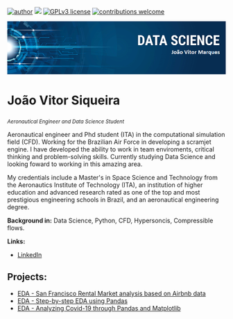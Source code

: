 [![author](https://img.shields.io/badge/author-JoaoVitorSiqueira-red.svg)](https://www.linkedin.com/in/joão-siqueira-485b411a7) [![](https://img.shields.io/badge/python-3.7+-blue.svg)](https://www.python.org/downloads/release/python-365/) [![GPLv3 license](https://img.shields.io/badge/License-GPLv3-blue.svg)](http://perso.crans.org/besson/LICENSE.html) [![contributions welcome](https://img.shields.io/badge/contributions-welcome-brightgreen.svg?style=flat)](https://github.com/JoaoSiqueiraDS/Joao_Siqueira_Portifolio)

<p align="center">
  <img src="banner.png" >
</p>

# João Vitor Siqueira
<sub>*Aeronautical Engineer and Data Science Student*</sub>


Aeronautical engineer and Phd student (ITA) in the computational simulation field (CFD). Working for the Brazilian Air Force in developing a scramjet engine. I have developed the ability to work in team enviroments, critical thinking and problem-solving skills. Currently studying Data Science and looking foward to working in this amazing area. 

My credentials include a Master's in Space Science and Technology from the Aeronautics Institute of Technology (ITA), an institution of higher education and advanced research rated as one of the top and most prestigious engineering schools in Brazil, and an aeronautical engineering degree. 

**Background in:** Data Science, Python, CFD, Hypersoncis, Compressible flows.

**Links:**
* [LinkedIn](https://www.linkedin.com/in/joão-siqueira-485b411a7)


## Projects:
* [EDA - San Francisco Rental Market analysis based on Airbnb data](https://github.com/JoaoSiqueiraDS/Joao_Siqueira_Portifolio/blob/master/EDA_San_Francisco_Retal_Market_Airbnb.ipynb)
* [EDA - Step-by-step EDA using Pandas](https://github.com/JoaoSiqueiraDS/Joao_Siqueira_Portifolio/blob/master/Step-by-step_EDA_Using_Pandas.ipynb)
* [EDA - Analyzing Covid-19 through Pandas and Matplotlib](https://github.com/JoaoSiqueiraDS/Joao_Siqueira_Portifolio/blob/master/Analysis_of_COVID-19_scenario.ipynb)
